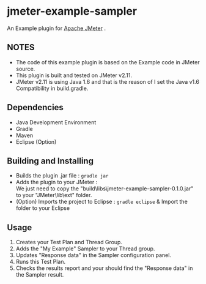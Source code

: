 # jmeter-example-sampler

An Example plugin for [Apache JMeter](http://jmeter.apache.org/) .

## NOTES
* The code of this example plugin is based on the Example code in JMeter source.
* This plugin is built and tested on JMeter v2.11.
* JMeter v2.11 is using Java 1.6 and that is the reason of I set the Java v1.6 Compatibility in build.gradle.

## Dependencies
* Java Development Environment
* Gradle
* Maven 
* Eclipse (Option)

## Building and Installing
* Builds the plugin .jar file : `gradle jar` 
* Adds the plugin to your JMeter :    
  We just need to copy the "build\libs\jmeter-example-sampler-0.1.0.jar" to your "JMeter\lib\ext" folder. 
* (Option) Imports the project to Eclipse : `gradle eclipse` & Import the folder to your Eclipse

## Usage
1. Creates your Test Plan and Thread Group. 
2. Adds the "My Example" Sampler to your Thread group. 
3. Updates "Response data" in the Sampler configuration panel.
4. Runs this Test Plan.
5. Checks the results report and your should find the "Response data" in the Sampler result.

